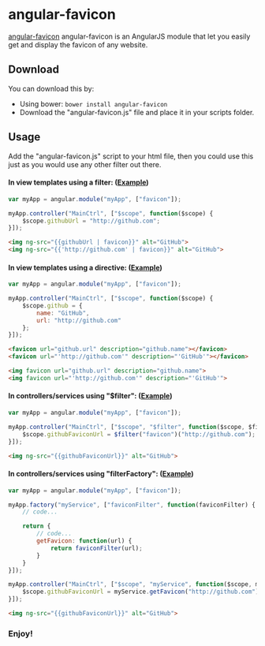 # angular-favicon

[angular-favicon](http://AdirAmsalem.github.io/angular-favicon) angular-favicon is an AngularJS module that let you easily get and display the favicon of any website.

## Download

You can download this by:

* Using bower: `bower install angular-favicon`
* Download the "angular-favicon.js" file and place it in your scripts folder.

## Usage

Add the "angular-favicon.js" script to your html file, then you could use this just as you would use any other filter out there.

#### In view templates using a filter: ([Example](http://AdirAmsalem.github.io/angular-favicon/examples/view-template-filter.html))
````js
var myApp = angular.module("myApp", ["favicon"]);

myApp.controller("MainCtrl", ["$scope", function($scope) {
	$scope.githubUrl = "http://github.com";
}]);
````
````html
<img ng-src="{{githubUrl | favicon}}" alt="GitHub">
<img ng-src="{{'http://github.com' | favicon}}" alt="GitHub">
````

#### In view templates using a directive: ([Example](http://AdirAmsalem.github.io/angular-favicon/examples/view-template-directive.html))
````js
var myApp = angular.module("myApp", ["favicon"]);

myApp.controller("MainCtrl", ["$scope", function($scope) {
	$scope.github = {
		name: "GitHub",
		url: "http://github.com"
	};
}]);
````
````html
<favicon url="github.url" description="github.name"></favicon>
<favicon url="'http://github.com'" description="'GitHub'"></favicon>

<img favicon url="github.url" description="github.name">
<img favicon url="'http://github.com'" description="'GitHub'">
````

#### In controllers/services using "$filter": ([Example](http://AdirAmsalem.github.io/angular-favicon/examples/filter.html))
````js
var myApp = angular.module("myApp", ["favicon"]);

myApp.controller("MainCtrl", ["$scope", "$filter", function($scope, $filter) {
	$scope.githubFaviconUrl = $filter("favicon")("http://github.com");
}]);
````
````html
<img ng-src="{{githubFaviconUrl}}" alt="GitHub">
````

#### In controllers/services using "filterFactory": ([Example](http://AdirAmsalem.github.io/angular-favicon/examples/filter-factory.html))

````js
var myApp = angular.module("myApp", ["favicon"]);

myApp.factory("myService", ["faviconFilter", function(faviconFilter) {
	// code...

	return {
		// code...
		getFavicon: function(url) {
			return faviconFilter(url);
		}
	}
}]);

myApp.controller("MainCtrl", ["$scope", "myService", function($scope, myService) {
	$scope.githubFaviconUrl = myService.getFavicon("http://github.com");
}]);
````
````html
<img ng-src="{{githubFaviconUrl}}" alt="GitHub">
````

### Enjoy!
